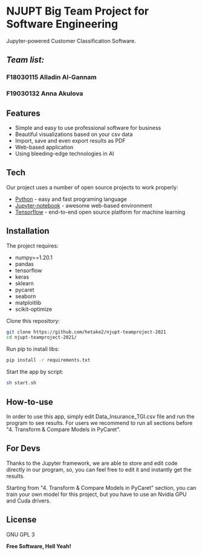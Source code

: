 # NJUPT Big Team Project for Software Engineering
Jupyter-powered Customer Classification Software.
## _Team list:_
### F18030115 Alladin Al-Gannam
### F19030132 Anna Akulova

## Features

- Simple and easy to use professional software for business
- Beautiful visualizations based on your csv data
- Import, save and even export results as PDF
- Web-based application
- Using bleeding-edge technologies in AI

## Tech

Our project uses a number of open source projects to work properly:

- [Python](https://www.python.org/) - easy and fast programing language
- [Jupyter-notebook](https://jupyter.org/) - awesome web-based environment
- [Tensorflow](https://www.tensorflow.org/) - end-to-end open source platform for machine learning


## Installation

The project requires:
- numpy==1.20.1
- pandas
- tensorflow
- keras
- sklearn
- pycaret
- seaborn
- matploitlib
- scikit-optimize

Clone this repository:

```sh
git clone https://github.com/hetake2/njupt-teamproject-2021
cd njupt-teamproject-2021/
```

Run pip to install libs:

```sh
pip install -r requirements.txt
```

Start the app by script:

```sh
sh start.sh
```


## How-to-use

In order to use this app, simply edit Data_Insurance_TGI.csv file and run the program to see results.
For users we recommend to run all sections before "4. Transform & Compare Models in PyCaret".

## For Devs

Thanks to the Jupyter framework, we are able to store and edit code directly in our program, 
so, you can feel free to edit it and instantly get the results.

Starting from "4. Transform & Compare Models in PyCaret" section, you can train your own model for this project,
but you have to use an Nvidia GPU and Cuda drivers.


## License

GNU GPL 3

**Free Software, Hell Yeah!**
